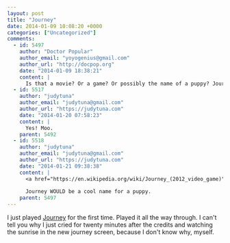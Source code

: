 ```yaml
---
layout: post
title: "Journey"
date: 2014-01-09 10:08:20 +0000
categories: ["Uncategorized"]
comments:
  - id: 5497
    author: "Doctor Popular"
    author_email: "yoyogenius@gmail.com"
    author_url: "http://docpop.org"
    date: "2014-01-09 18:38:21"
    content: |
      Is that a movie? Or a game? Or possibly the name of a puppy? Journey would be a cool name for a puppy.
  - id: 5517
    author: "judytuna"
    author_email: "judytuna@gmail.com"
    author_url: "https://judytuna.com"
    date: "2014-01-20 07:58:23"
    content: |
      Yes! Moo.
    parent: 5492
  - id: 5518
    author: "judytuna"
    author_email: "judytuna@gmail.com"
    author_url: "https://judytuna.com"
    date: "2014-01-21 09:38:38"
    content: |
      <a href="https://en.wikipedia.org/wiki/Journey_(2012_video_game)" rel="nofollow">Journey</a> is a game for playstation3. I had been hearing about it from a bunch of different people for a long time.
      
      Journey WOULD be a cool name for a puppy.
    parent: 5497
---
```


I just played [Journey](https://en.wikipedia.org/wiki/Journey_(2012_video_game)) for the first time. Played it all the way through. I can't tell you why I just cried for twenty minutes after the credits and watching the sunrise in the new journey screen, because I don't know why, myself.